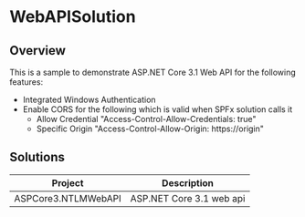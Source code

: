# WebAPISolution

## Overview
This is a sample to demonstrate ASP.NET Core 3.1 Web API for the following features: 

* Integrated Windows Authentication
* Enable CORS for the following which is valid when SPFx solution calls it 
  * Allow Credential "Access-Control-Allow-Credentials: true"
  * Specific Origin "Access-Control-Allow-Origin: https://origin"

## Solutions
| Project | Description |
|-----------|:-----------:|
| ASPCore3.NTLMWebAPI | ASP.NET Core 3.1 web api |
